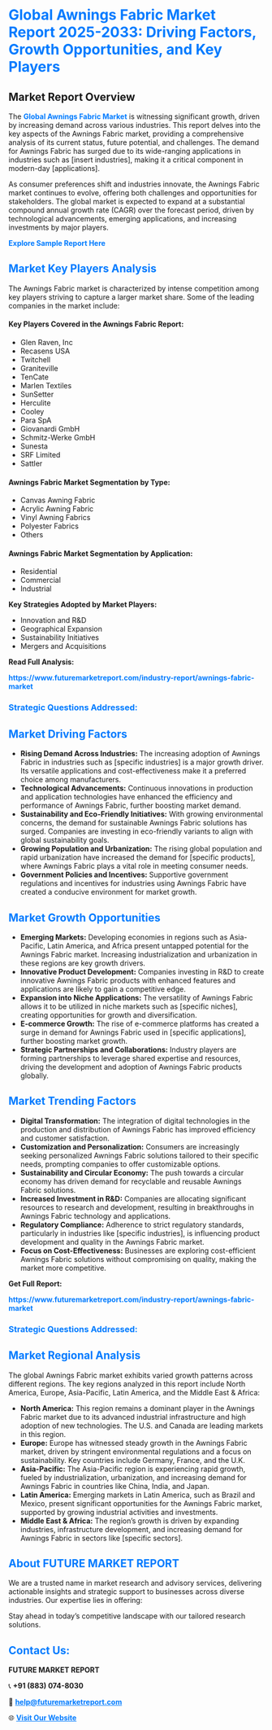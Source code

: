 <h1 style="color: #007BFF;">Global Awnings Fabric Market Report 2025-2033: Driving Factors, Growth Opportunities, and Key Players</h1>

<section id="overview">
<h2>Market Report Overview</h2>
<p>The <a href="https://www.futuremarketreport.com/industry-report/awnings-fabric-market" style="color: #007BFF; text-decoration: none;"><strong>Global Awnings Fabric Market</strong></a> is witnessing significant growth, driven by increasing demand across various industries. This report delves into the key aspects of the Awnings Fabric market, providing a comprehensive analysis of its current status, future potential, and challenges. The demand for Awnings Fabric has surged due to its wide-ranging applications in industries such as [insert industries], making it a critical component in modern-day [applications].</p>
<p>As consumer preferences shift and industries innovate, the Awnings Fabric market continues to evolve, offering both challenges and opportunities for stakeholders. The global market is expected to expand at a substantial compound annual growth rate (CAGR) over the forecast period, driven by technological advancements, emerging applications, and increasing investments by major players.</p>
</section>

<section id="overview">
<p><a href="https://www.futuremarketreport.com/request-sample/reportId=103463" style="color: #007BFF; text-decoration: none;"><strong>Explore Sample Report Here</strong></a></p>
</section>

<section id="key-players">
<h2 style="color: #007BFF;">Market Key Players Analysis</h2>
<p>The Awnings Fabric market is characterized by intense competition among key players striving to capture a larger market share. Some of the leading companies in the market include:</p>
<h4>Key Players Covered in the Awnings Fabric Report:</h4>
<ul><li>Glen Raven, Inc</li><li>Recasens USA</li><li>Twitchell</li><li>Graniteville</li><li>TenCate</li><li>Marlen Textiles</li><li>SunSetter</li><li>Herculite</li><li>Cooley</li><li>Para SpA</li><li>Giovanardi GmbH</li><li>Schmitz-Werke GmbH</li><li>Sunesta</li><li>SRF Limited</li><li>Sattler</li></ul>
<h4>Awnings Fabric Market Segmentation by Type:</h4>
<ul><li>Canvas Awning Fabric</li><li>Acrylic Awning Fabric</li><li>Vinyl Awning Fabrics</li><li>Polyester Fabrics</li><li>Others</li></ul>

<h4>Awnings Fabric Market Segmentation by Application:</h4>
<ul><li>Residential</li><li>Commercial</li><li>Industrial</li></ul>
<p><strong>Key Strategies Adopted by Market Players:</strong></p>
<ul>
<li>Innovation and R&D</li>
<li>Geographical Expansion</li>
<li>Sustainability Initiatives</li>
<li>Mergers and Acquisitions</li>
</ul>
</section>

<section>
<p><strong>Read Full Analysis: </strong></p><a href="https://www.futuremarketreport.com/industry-report/awnings-fabric-market" style="color: #007BFF; text-decoration: none;"><strong>https://www.futuremarketreport.com/industry-report/awnings-fabric-market</strong></a>
<h3 style="color: #007BFF;">Strategic Questions Addressed:</h3>
</section>

<section id="driving-factors">
<h2 style="color: #007BFF;">Market Driving Factors</h2>
<ul>
<li><strong>Rising Demand Across Industries:</strong> The increasing adoption of Awnings Fabric in industries such as [specific industries] is a major growth driver. Its versatile applications and cost-effectiveness make it a preferred choice among manufacturers.</li>
<li><strong>Technological Advancements:</strong> Continuous innovations in production and application technologies have enhanced the efficiency and performance of Awnings Fabric, further boosting market demand.</li>
<li><strong>Sustainability and Eco-Friendly Initiatives:</strong> With growing environmental concerns, the demand for sustainable Awnings Fabric solutions has surged. Companies are investing in eco-friendly variants to align with global sustainability goals.</li>
<li><strong>Growing Population and Urbanization:</strong> The rising global population and rapid urbanization have increased the demand for [specific products], where Awnings Fabric plays a vital role in meeting consumer needs.</li>
<li><strong>Government Policies and Incentives:</strong> Supportive government regulations and incentives for industries using Awnings Fabric have created a conducive environment for market growth.</li>
</ul>
</section>

<section id="growth-opportunities">
<h2 style="color: #007BFF;">Market Growth Opportunities</h2>
<ul>
<li><strong>Emerging Markets:</strong> Developing economies in regions such as Asia-Pacific, Latin America, and Africa present untapped potential for the Awnings Fabric market. Increasing industrialization and urbanization in these regions are key growth drivers.</li>
<li><strong>Innovative Product Development:</strong> Companies investing in R&D to create innovative Awnings Fabric products with enhanced features and applications are likely to gain a competitive edge.</li>
<li><strong>Expansion into Niche Applications:</strong> The versatility of Awnings Fabric allows it to be utilized in niche markets such as [specific niches], creating opportunities for growth and diversification.</li>
<li><strong>E-commerce Growth:</strong> The rise of e-commerce platforms has created a surge in demand for Awnings Fabric used in [specific applications], further boosting market growth.</li>
<li><strong>Strategic Partnerships and Collaborations:</strong> Industry players are forming partnerships to leverage shared expertise and resources, driving the development and adoption of Awnings Fabric products globally.</li>
</ul>
</section>

<section id="trending-factors">
<h2 style="color: #007BFF;">Market Trending Factors</h2>
<ul>
<li><strong>Digital Transformation:</strong> The integration of digital technologies in the production and distribution of Awnings Fabric has improved efficiency and customer satisfaction.</li>
<li><strong>Customization and Personalization:</strong> Consumers are increasingly seeking personalized Awnings Fabric solutions tailored to their specific needs, prompting companies to offer customizable options.</li>
<li><strong>Sustainability and Circular Economy:</strong> The push towards a circular economy has driven demand for recyclable and reusable Awnings Fabric solutions.</li>
<li><strong>Increased Investment in R&D:</strong> Companies are allocating significant resources to research and development, resulting in breakthroughs in Awnings Fabric technology and applications.</li>
<li><strong>Regulatory Compliance:</strong> Adherence to strict regulatory standards, particularly in industries like [specific industries], is influencing product development and quality in the Awnings Fabric market.</li>
<li><strong>Focus on Cost-Effectiveness:</strong> Businesses are exploring cost-efficient Awnings Fabric solutions without compromising on quality, making the market more competitive.</li>
</ul>
</section>

<section>
<p><strong>Get Full Report: </strong></p><a href="https://www.futuremarketreport.com/industry-report/awnings-fabric-market" style="color: #007BFF; text-decoration: none;"><strong>https://www.futuremarketreport.com/industry-report/awnings-fabric-market</strong></a>
<h3 style="color: #007BFF;">Strategic Questions Addressed:</h3>
</section>


<section id="regional-analysis">
<h2 style="color: #007BFF;">Market Regional Analysis</h2>
<p>The global Awnings Fabric market exhibits varied growth patterns across different regions. The key regions analyzed in this report include North America, Europe, Asia-Pacific, Latin America, and the Middle East & Africa:</p>
<ul>
<li><strong>North America:</strong> This region remains a dominant player in the Awnings Fabric market due to its advanced industrial infrastructure and high adoption of new technologies. The U.S. and Canada are leading markets in this region.</li>
<li><strong>Europe:</strong> Europe has witnessed steady growth in the Awnings Fabric market, driven by stringent environmental regulations and a focus on sustainability. Key countries include Germany, France, and the U.K.</li>
<li><strong>Asia-Pacific:</strong> The Asia-Pacific region is experiencing rapid growth, fueled by industrialization, urbanization, and increasing demand for Awnings Fabric in countries like China, India, and Japan.</li>
<li><strong>Latin America:</strong> Emerging markets in Latin America, such as Brazil and Mexico, present significant opportunities for the Awnings Fabric market, supported by growing industrial activities and investments.</li>
<li><strong>Middle East & Africa:</strong> The region’s growth is driven by expanding industries, infrastructure development, and increasing demand for Awnings Fabric in sectors like [specific sectors].</li>
</ul>
</section>

<footer>
<h2 style="color: #007BFF;">About FUTURE MARKET REPORT</h2>
<p>We are a trusted name in market research and advisory services, delivering actionable insights and strategic support to businesses across diverse industries. Our expertise lies in offering:</p>

<p>Stay ahead in today’s competitive landscape with our tailored research solutions.</p>

<h2 style="color: #007BFF;">Contact Us:</h2>
<p><strong>FUTURE MARKET REPORT</strong></p>
<p>📞 <strong>+91 (883) 074-8030</strong></p>
<p>📧 <strong><a href="mailto:help@futuremarketreport.com" style="color: #007BFF;">help@futuremarketreport.com</a></strong></p>
<p>🌐 <strong><a href="https://www.futuremarketreport.com/" style="color: #007BFF;">Visit Our Website</a></strong></p>
</footer>